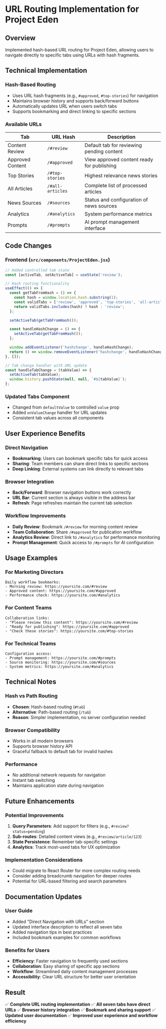 # URL Routing Implementation for Project Eden

## Overview
Implemented hash-based URL routing for Project Eden, allowing users to navigate directly to specific tabs using URLs with hash fragments.

## Technical Implementation

### Hash-Based Routing
- Uses URL hash fragments (e.g., `#approved`, `#top-stories`) for navigation
- Maintains browser history and supports back/forward buttons
- Automatically updates URL when users switch tabs
- Supports bookmarking and direct linking to specific sections

### Available URLs
| Tab | URL Hash | Description |
|-----|----------|-------------|
| Content Review | `/#review` | Default tab for reviewing pending content |
| Approved Content | `/#approved` | View approved content ready for publishing |
| Top Stories | `/#top-stories` | Highest relevance news stories |
| All Articles | `/#all-articles` | Complete list of processed articles |
| News Sources | `/#sources` | Status and configuration of news sources |
| Analytics | `/#analytics` | System performance metrics |
| Prompts | `/#prompts` | AI prompt management interface |

## Code Changes

### Frontend (`src/components/ProjectEden.jsx`)
```javascript
// Added controlled tab state
const [activeTab, setActiveTab] = useState('review');

// Hash routing functionality
useEffect(() => {
  const getTabFromHash = () => {
    const hash = window.location.hash.substring(1);
    const validTabs = ['review', 'approved', 'top-stories', 'all-articles', 'sources', 'analytics', 'prompts'];
    return validTabs.includes(hash) ? hash : 'review';
  };

  setActiveTab(getTabFromHash());

  const handleHashChange = () => {
    setActiveTab(getTabFromHash());
  };

  window.addEventListener('hashchange', handleHashChange);
  return () => window.removeEventListener('hashchange', handleHashChange);
}, []);

// Tab change handler with URL update
const handleTabChange = (tabValue) => {
  setActiveTab(tabValue);
  window.history.pushState(null, null, `#${tabValue}`);
};
```

### Updated Tabs Component
- Changed from `defaultValue` to controlled `value` prop
- Added `onValueChange` handler for URL updates
- Consistent tab values across all components

## User Experience Benefits

### Direct Navigation
- **Bookmarking**: Users can bookmark specific tabs for quick access
- **Sharing**: Team members can share direct links to specific sections
- **Deep Linking**: External systems can link directly to relevant tabs

### Browser Integration
- **Back/Forward**: Browser navigation buttons work correctly
- **URL Bar**: Current section is always visible in the address bar
- **Refresh**: Page refreshes maintain the current tab selection

### Workflow Improvements
- **Daily Review**: Bookmark `/#review` for morning content review
- **Team Collaboration**: Share `/#approved` for publication workflow
- **Analytics Review**: Direct link to `/#analytics` for performance monitoring
- **Prompt Management**: Quick access to `/#prompts` for AI configuration

## Usage Examples

### For Marketing Directors
```
Daily workflow bookmarks:
- Morning review: https://yoursite.com/#review
- Approved content: https://yoursite.com/#approved
- Performance check: https://yoursite.com/#analytics
```

### For Content Teams
```
Collaboration links:
- "Please review this content": https://yoursite.com/#review
- "Ready for publishing": https://yoursite.com/#approved
- "Check these stories": https://yoursite.com/#top-stories
```

### For Technical Teams
```
Configuration access:
- Prompt management: https://yoursite.com/#prompts
- Source monitoring: https://yoursite.com/#sources
- System metrics: https://yoursite.com/#analytics
```

## Technical Notes

### Hash vs Path Routing
- **Chosen**: Hash-based routing (`#tab`)
- **Alternative**: Path-based routing (`/tab`)
- **Reason**: Simpler implementation, no server configuration needed

### Browser Compatibility
- Works in all modern browsers
- Supports browser history API
- Graceful fallback to default tab for invalid hashes

### Performance
- No additional network requests for navigation
- Instant tab switching
- Maintains application state during navigation

## Future Enhancements

### Potential Improvements
1. **Query Parameters**: Add support for filters (e.g., `#review?status=pending`)
2. **Sub-routes**: Detailed content views (e.g., `#review/article/123`)
3. **State Persistence**: Remember tab-specific settings
4. **Analytics**: Track most-used tabs for UX optimization

### Implementation Considerations
- Could migrate to React Router for more complex routing needs
- Consider adding breadcrumb navigation for deeper routes
- Potential for URL-based filtering and search parameters

## Documentation Updates

### User Guide
- Added "Direct Navigation with URLs" section
- Updated interface description to reflect all seven tabs
- Added navigation tips in best practices
- Included bookmark examples for common workflows

### Benefits for Users
- **Efficiency**: Faster navigation to frequently used sections
- **Collaboration**: Easy sharing of specific app sections
- **Workflow**: Streamlined daily content management processes
- **Accessibility**: Clear URL structure for better user orientation

## Result
✅ **Complete URL routing implementation**
✅ **All seven tabs have direct URLs**
✅ **Browser history integration**
✅ **Bookmark and sharing support**
✅ **Updated user documentation**
✅ **Improved user experience and workflow efficiency** 